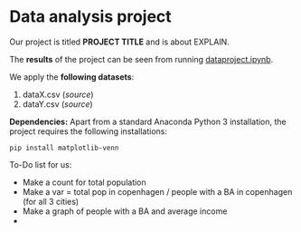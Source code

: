 # Data analysis project

Our project is titled **PROJECT TITLE** and is about EXPLAIN.

The **results** of the project can be seen from running [dataproject.ipynb](dataproject.ipynb).

We apply the **following datasets**:

1. dataX.csv (*source*) 
1. dataY.csv (*source*)

**Dependencies:** Apart from a standard Anaconda Python 3 installation, the project requires the following installations:

``pip install matplotlib-venn``


To-Do list for us:
* Make a count for total population
* Make a var = total pop in copenhagen / people with a BA in copenhagen (for all 3 cities)
* Make a graph of people with a BA and average income
* 
